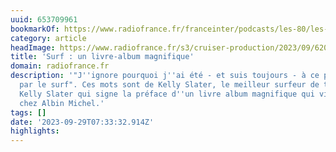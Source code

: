 ```yaml
---
uuid: 653709961
bookmarkOf: https://www.radiofrance.fr/franceinter/podcasts/les-80/les-80-d-ali-baddou-du-vendredi-29-septembre-2023-4429223?fbclid=PAAaYK2I9oo5bujfXpFDNQbmX2g9rAHXElrJIxP56XCTTwgnbwa6puD27Tays
category: article
headImage: https://www.radiofrance.fr/s3/cruiser-production/2023/09/620ff579-905c-4c57-a2d5-7062b09ff621/1200x680_sc_surfcouv.jpg
title: 'Surf : un livre-album magnifique'
domain: radiofrance.fr
description: '"J''ignore pourquoi j''ai été - et suis toujours - à ce point hypnotisé
  par le surf". Ces mots sont de Kelly Slater, le meilleur surfeur de tous les temps.
  Kelly Slater qui signe la préface d''un livre album magnifique qui vient de paraître
  chez Albin Michel.'
tags: []
date: '2023-09-29T07:33:32.914Z'
highlights:
---
```



